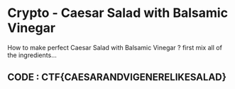 # Crypto - Caesar Salad with Balsamic Vinegar

How to make perfect Caesar Salad with Balsamic Vinegar ?
first mix all of the ingredients...

## CODE : CTF{CAESARANDVIGENERELIKESALAD}
